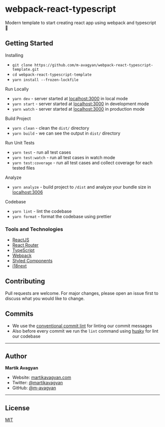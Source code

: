 # webpack-react-typescript

Modern template to start creating react app using webpack and typescript 🚀

## Getting Started

Installing

-   `git clone https://github.com/m-avagyan/webpack-react-typescript-template.git`
-   `cd webpack-react-typescript-template`
-   `yarn install --frozen-lockfile`

Run Locally

-   `yarn dev` - server started at [localhost:3000](https://localhost:3000/) in local mode
-   `yarn start` - server started at [localhost:3000](https://localhost:3000/) in development mode
-   `yarn watch` - server started at [localhost:3000](https://localhost:3000/) in production mode

Build Project

-   `yarn clean` - clean the `dist/` directory
-   `yarn build` - we can see the output in `dist/` directory

Run Unit Tests

-   `yarn test` - run all test cases
-   `yarn test:watch` - run all test cases in watch mode
-   `yarn test:coverage` - run all test cases and collect coverage for each tested files

Analyze

-   `yarn analyze` - build project to `/dist` and analyze your bundle size in [localhost:3006](http://localhost:3006)

Codebase

-   `yarn lint` - lint the codebase
-   `yarn format` - format the codebase using prettier

### Tools and Technologies

-   [ReactJS](https://reactjs.org/)
-   [React Router](https://reactrouter.com/en/main/)
-   [TypeScript](https://www.typescriptlang.org/)
-   [Webpack](https://webpack.js.org/)
-   [Styled Components](https://styled-components.com/)
-   [i18next](https://react.i18next.com/)

## Contributing

Pull requests are welcome. For major changes, please open an issue first to discuss what you would like to change.

## Commits

-   We use the [conventional commit lint](https://commitlint.js.org/#/) for linting our commit messages
-   Also before every commit we run the `lint` command using [husky](https://typicode.github.io/husky/#/) for lint our
    codebase

---

## Author

**Martik Avagyan**

-   Website: [martikavagyan.com](https://martikavagyan.com)
-   Twitter: [@martikavagyan](https://twitter.com/martikavagyan)
-   GitHub: [@m-avagyan](https://github.com/m-avagyan)

---

## License

[MIT](https://choosealicense.com/licenses/mit/)
